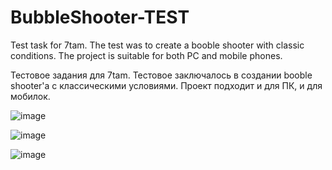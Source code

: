 # BubbleShooter-TEST
 Test task for 7tam. The test was to create a booble shooter with classic conditions. The project is suitable for both PC and mobile phones.
 
 Тестовое задания для 7tam. Тестовое заключалось в создании booble shooter'а с классическими условиями. Проект подходит и для ПК, и для мобилок.
 
 ![image](https://user-images.githubusercontent.com/85021488/199191214-a6fb7327-6cc1-4a74-ba5f-94ee9b90cfde.png)

![image](https://user-images.githubusercontent.com/85021488/199191268-6184e259-2447-4616-b3c8-3afe2012b2f6.png)

![image](https://user-images.githubusercontent.com/85021488/199191334-2cb6dbef-ce57-4fff-b10d-0730b51f78ce.png)
